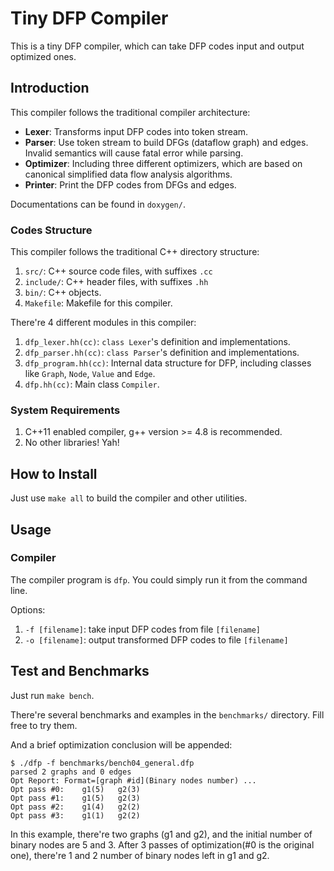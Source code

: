 # Tiny DFP Compiler

This is a tiny DFP compiler, which can take DFP codes input and output optimized ones.

## Introduction

This compiler follows the traditional compiler architecture:

- **Lexer**: Transforms input DFP codes into token stream.
- **Parser**: Use token stream to build DFGs (dataflow graph) and edges. Invalid semantics will cause fatal error while parsing.
- **Optimizer**: Including three different optimizers, which are based on canonical simplified data flow analysis algorithms.
- **Printer**: Print the DFP codes from DFGs and edges.

Documentations can be found in `doxygen/`.

### Codes Structure

This compiler follows the traditional C++ directory structure:

1. `src/`: C++ source code files, with suffixes `.cc`
2. `include/`: C++ header files, with suffixes `.hh`
3. `bin/`: C++ objects.
4. `Makefile`: Makefile for this compiler.

There're 4 different modules in this compiler:

1. `dfp_lexer.hh(cc)`: `class Lexer`'s definition and implementations.
2. `dfp_parser.hh(cc)`: `class Parser`'s definition and implementations.
3. `dfp_program.hh(cc)`: Internal data structure for DFP, including classes like `Graph`, `Node`, `Value` and `Edge`.
4. `dfp.hh(cc)`: Main class `Compiler`.

### System Requirements

1. C++11 enabled compiler, g++ version >= 4.8 is recommended.
2. No other libraries! Yah!

## How to Install

Just use `make all` to build the compiler and other utilities.

## Usage

### Compiler

The compiler program is `dfp`. You could simply run it from the command line.

Options:
1. `-f [filename]`: take input DFP codes from file `[filename]`
2. `-o [filename]`: output transformed DFP codes to file `[filename]`

## Test and Benchmarks

Just run `make bench`.

There're several benchmarks and examples in the `benchmarks/` directory. Fill free to try them.

And a brief optimization conclusion will be appended:

```
$ ./dfp -f benchmarks/bench04_general.dfp
parsed 2 graphs and 0 edges
Opt Report:	Format=[graph #id](Binary nodes number) ...
Opt pass #0:	g1(5)	g2(3)
Opt pass #1:	g1(5)	g2(3)
Opt pass #2:	g1(4)	g2(2)
Opt pass #3:	g1(1)	g2(2)
```

In this example, there're two graphs (g1 and g2), and the initial number of binary nodes are 5 and 3. After 3 passes of optimization(#0 is the original one), there're 1 and 2 number of binary nodes left in g1 and g2.
